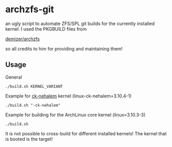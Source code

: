 archzfs-git
===========

an ugly script to automate ZFS/SPL git builds for the currently installed kernel. I used the PKGBUILD files from

[demizer/archzfs](https://github.com/demizer/archzfs)

so all credits to him for providing and maintaining them!

## Usage

General
```
./build.sh KERNEL_VARIANT
```

Example for [ck-nehalem](http://repo-ck.com/) kernel (linux-ck-nehalem=3.10.4-1)
```
./build.sh "-ck-nehalem"
```

Example for building for the ArchLinux core kernel (linux=3.10.3-3)
```
./build.sh
```

It is not possible to cross-build for different installed kernels! The kernel that is booted is the target!